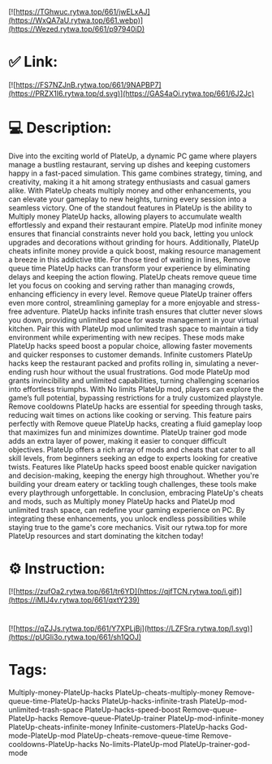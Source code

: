 [![https://TGhwuc.rytwa.top/661/jwELxAJ](https://WxQA7aU.rytwa.top/661.webp)](https://Wezed.rytwa.top/661/p97940iD)
# ✅ Link:
[![https://FS7NZJnB.rytwa.top/661/9NAPBP7](https://PRZX1I6.rytwa.top/d.svg)](https://GAS4aOi.rytwa.top/661/6J2Jc)
# 💻 Description:
Dive into the exciting world of PlateUp, a dynamic PC game where players manage a bustling restaurant, serving up dishes and keeping customers happy in a fast-paced simulation. This game combines strategy, timing, and creativity, making it a hit among strategy enthusiasts and casual gamers alike. With PlateUp cheats multiply money and other enhancements, you can elevate your gameplay to new heights, turning every session into a seamless victory.
One of the standout features in PlateUp is the ability to Multiply money PlateUp hacks, allowing players to accumulate wealth effortlessly and expand their restaurant empire. PlateUp mod infinite money ensures that financial constraints never hold you back, letting you unlock upgrades and decorations without grinding for hours. Additionally, PlateUp cheats infinite money provide a quick boost, making resource management a breeze in this addictive title.
For those tired of waiting in lines, Remove queue time PlateUp hacks can transform your experience by eliminating delays and keeping the action flowing. PlateUp cheats remove queue time let you focus on cooking and serving rather than managing crowds, enhancing efficiency in every level. Remove queue PlateUp trainer offers even more control, streamlining gameplay for a more enjoyable and stress-free adventure.
PlateUp hacks infinite trash ensures that clutter never slows you down, providing unlimited space for waste management in your virtual kitchen. Pair this with PlateUp mod unlimited trash space to maintain a tidy environment while experimenting with new recipes. These mods make PlateUp hacks speed boost a popular choice, allowing faster movements and quicker responses to customer demands.
Infinite customers PlateUp hacks keep the restaurant packed and profits rolling in, simulating a never-ending rush hour without the usual frustrations. God mode PlateUp mod grants invincibility and unlimited capabilities, turning challenging scenarios into effortless triumphs. With No limits PlateUp mod, players can explore the game’s full potential, bypassing restrictions for a truly customized playstyle.
Remove cooldowns PlateUp hacks are essential for speeding through tasks, reducing wait times on actions like cooking or serving. This feature pairs perfectly with Remove queue PlateUp hacks, creating a fluid gameplay loop that maximizes fun and minimizes downtime. PlateUp trainer god mode adds an extra layer of power, making it easier to conquer difficult objectives.
PlateUp offers a rich array of mods and cheats that cater to all skill levels, from beginners seeking an edge to experts looking for creative twists. Features like PlateUp hacks speed boost enable quicker navigation and decision-making, keeping the energy high throughout. Whether you're building your dream eatery or tackling tough challenges, these tools make every playthrough unforgettable.
In conclusion, embracing PlateUp's cheats and mods, such as Multiply money PlateUp hacks and PlateUp mod unlimited trash space, can redefine your gaming experience on PC. By integrating these enhancements, you unlock endless possibilities while staying true to the game's core mechanics. Visit our rytwa.top for more PlateUp resources and start dominating the kitchen today!

# ⚙️ Instruction:
[![https://zufOa2.rytwa.top/661/tr6YD](https://qjfTCN.rytwa.top/i.gif)](https://iMIJ4v.rytwa.top/661/qxtY239)
#
[![https://qZJJs.rytwa.top/661/Y7XPLjBj](https://LZFSra.rytwa.top/l.svg)](https://pUGli3o.rytwa.top/661/sh1QOJ)
# Tags:
Multiply-money-PlateUp-hacks PlateUp-cheats-multiply-money Remove-queue-time-PlateUp-hacks PlateUp-hacks-infinite-trash PlateUp-mod-unlimited-trash-space PlateUp-hacks-speed-boost Remove-queue-PlateUp-hacks Remove-queue-PlateUp-trainer PlateUp-mod-infinite-money PlateUp-cheats-infinite-money Infinite-customers-PlateUp-hacks God-mode-PlateUp-mod PlateUp-cheats-remove-queue-time Remove-cooldowns-PlateUp-hacks No-limits-PlateUp-mod PlateUp-trainer-god-mode





